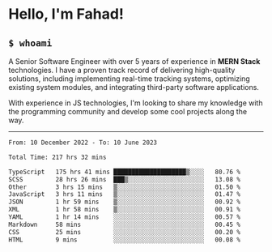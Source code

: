 <h1>Hello, I'm Fahad!</h1>

<h2><code>$ whoami</code></h2>

A Senior Software Engineer with over 5 years of experience in **MERN Stack** technologies. I have a proven track record of delivering high-quality solutions, including implementing real-time tracking systems, optimizing existing system modules, and integrating third-party software applications.

With experience in JS technologies, I'm looking to share my knowledge with the programming community and develop some cool projects along the way.

---

<!--START_SECTION:waka-->

```txt
From: 10 December 2022 - To: 10 June 2023

Total Time: 217 hrs 32 mins

TypeScript   175 hrs 41 mins ████████████████████▒░░░░   80.76 %
SCSS         28 hrs 26 mins  ███▒░░░░░░░░░░░░░░░░░░░░░   13.08 %
Other        3 hrs 15 mins   ▒░░░░░░░░░░░░░░░░░░░░░░░░   01.50 %
JavaScript   3 hrs 11 mins   ▒░░░░░░░░░░░░░░░░░░░░░░░░   01.47 %
JSON         1 hr 59 mins    ▒░░░░░░░░░░░░░░░░░░░░░░░░   00.92 %
XML          1 hr 58 mins    ▒░░░░░░░░░░░░░░░░░░░░░░░░   00.91 %
YAML         1 hr 14 mins    ░░░░░░░░░░░░░░░░░░░░░░░░░   00.57 %
Markdown     58 mins         ░░░░░░░░░░░░░░░░░░░░░░░░░   00.45 %
CSS          25 mins         ░░░░░░░░░░░░░░░░░░░░░░░░░   00.20 %
HTML         9 mins          ░░░░░░░░░░░░░░░░░░░░░░░░░   00.08 %
```

<!--END_SECTION:waka-->

<!--
**heyFahad/heyFahad** is a ✨ _special_ ✨ repository because its `README.md` (this file) appears on your GitHub profile.

Here are some ideas to get you started:

- 🔭 I’m currently working on ...
- 🌱 I’m currently learning ...
- 👯 I’m looking to collaborate on ...
- 🤔 I’m looking for help with ...
- 💬 Ask me about ...
- 📫 How to reach me: ...
- 😄 Pronouns: ...
- ⚡ Fun fact: ...
-->
